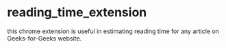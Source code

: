 # reading_time_extension
this chrome extension is useful in estimating reading time for any article on Geeks-for-Geeks website.
